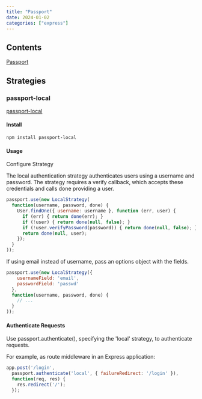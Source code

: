 ```yaml
---
title: "Passport"
date: 2024-01-02
categories: ["express"]
---
```


## Contents

[Passport](https://www.passportjs.org/)

## Strategies

### passport-local

[passport-local](https://www.passportjs.org/packages/passport-local/)

#### Install

```shell
npm install passport-local
```

#### Usage

Configure Strategy

The local authentication strategy authenticates users using a username and password. The strategy requires a verify callback, which accepts these credentials and calls done providing a user.

```js
passport.use(new LocalStrategy(
  function(username, password, done) {
    User.findOne({ username: username }, function (err, user) {
      if (err) { return done(err); }
      if (!user) { return done(null, false); }
      if (!user.verifyPassword(password)) { return done(null, false); }
      return done(null, user);
    });
  }
));
```

If using email instead of username, pass an options object with the fields.

```js
passport.use(new LocalStrategy({
    usernameField: 'email',
    passwordField: 'passwd'
  },
  function(username, password, done) {
    // ...
  }
));
```

#### Authenticate Requests

Use passport.authenticate(), specifying the 'local' strategy, to authenticate requests.

For example, as route middleware in an Express application:

```js
app.post('/login',
  passport.authenticate('local', { failureRedirect: '/login' }),
  function(req, res) {
    res.redirect('/');
  });
```
